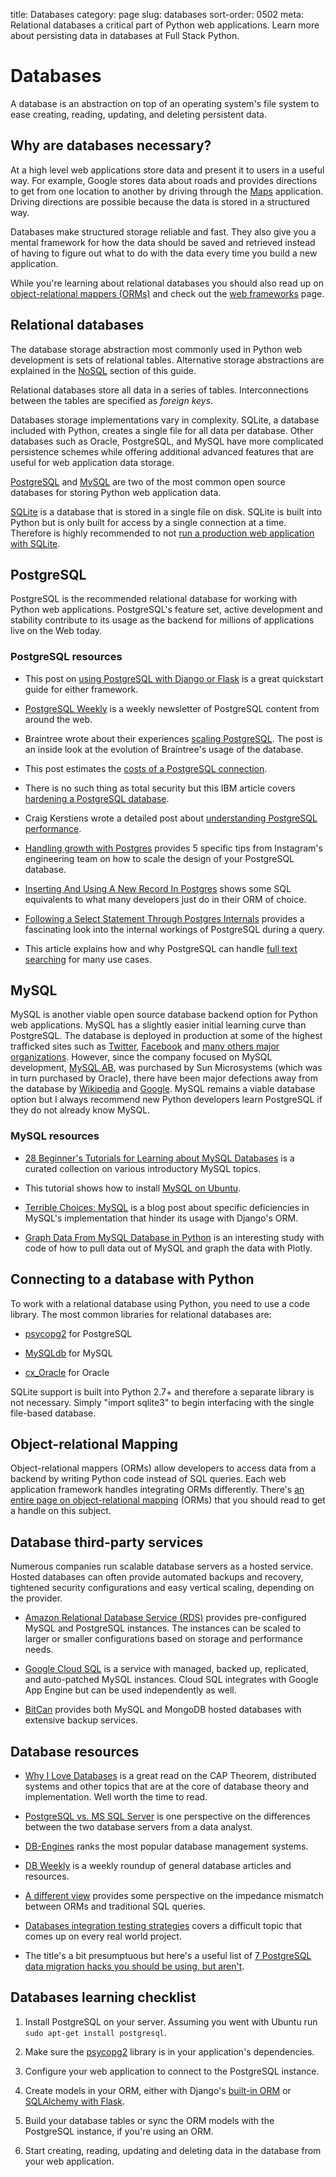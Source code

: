 title: Databases
category: page
slug: databases
sort-order: 0502
meta: Relational databases a critical part of Python web applications. Learn more about persisting data in databases at Full Stack Python.


# Databases
A database is an abstraction on top of an operating system's file system to 
ease creating, reading, updating, and deleting persistent data. 


## Why are databases necessary?
At a high level web applications store data and present it to users in a 
useful way. For example, Google stores data about roads and provides 
directions to get from one location to another by driving through the 
[Maps](https://www.google.com/maps/) application. Driving directions are 
possible because the data is stored in a structured way. 

Databases make structured storage reliable and fast. They also give you a 
mental framework for how the data should be saved and retrieved instead of 
having to figure out what to do with the data every time you build a new 
application.

<div class="well see-also">
While you're learning about relational databases you should also read up on
<a href="/object-relational-mappers-orms.html">object-relational mappers (ORMs)</a> 
and check out the
<a href="/web-frameworks.html">web frameworks</a> page.
</div>


## Relational databases
The database storage abstraction most commonly used in Python web development 
is sets of relational tables. Alternative storage abstractions are explained 
in the [NoSQL](../no-sql-datastore.html) section of this guide.

Relational databases store all data in a series of tables. Interconnections
between the tables are specified as *foreign keys*.

Databases storage implementations vary in complexity. SQLite, a database 
included with Python, creates a single file for all data per database. 
Other databases such as Oracle, PostgreSQL, and MySQL have more complicated
persistence schemes while offering additional advanced features that are 
useful for web application data storage.

[PostgreSQL](http://www.postgresql.org/) and 
[MySQL](http://www.mysql.com/) are two of the most common open source
databases for storing Python web application data.

[SQLite](http://www.sqlite.org/) is a database that is stored in a single
file on disk. SQLite is built into Python but is only built for access
by a single connection at a time. Therefore is highly recommended to not
[run a production web application with SQLite](https://docs.djangoproject.com/en/dev/ref/databases/#database-is-locked-errors).


## PostgreSQL
PostgreSQL is the recommended relational database for working with Python
web applications. PostgreSQL's feature set, active development and stability
contribute to its usage as the backend for millions of applications live
on the Web today.


### PostgreSQL resources
* This post on 
  [using PostgreSQL with Django or Flask](http://killtheyak.com/use-postgresql-with-django-flask/)
  is a great quickstart guide for either framework.

* [PostgreSQL Weekly](http://postgresweekly.com/) is a weekly newsletter of
  PostgreSQL content from around the web.

* Braintree wrote about their experiences [scaling PostgreSQL](https://www.braintreepayments.com/braintrust/scaling-postgresql-at-braintree-four-years-of-evolution). 
The post is an inside look at the evolution of Braintree's usage of the database.

* This post estimates the [costs of a PostgreSQL connection](http://hans.io/blog/2014/02/19/postgresql_connection/index.html).

* There is no such thing as total security but this IBM article covers 
  [hardening a PostgreSQL database](http://www.ibm.com/developerworks/library/os-postgresecurity/). 

* Craig Kerstiens wrote a detailed post about [understanding PostgreSQL performance](http://www.craigkerstiens.com/2012/10/01/understanding-postgres-performance/).

* [Handling growth with Postgres](http://instagram-engineering.tumblr.com/post/40781627982/handling-growth-with-postgres-5-tips-from-instagram)
  provides 5 specific tips from Instagram's engineering team on how to scale
  the design of your PostgreSQL database.

* [Inserting And Using A New Record In Postgres](http://rob.conery.io/2015/02/09/inserting-using-new-record-postgres/)
  shows some SQL equivalents to what many developers just do in their ORM
  of choice.

* [Following a Select Statement Through Postgres Internals](http://patshaughnessy.net/2014/10/13/following-a-select-statement-through-postgres-internals)
  provides a fascinating look into the internal workings of PostgreSQL
  during a query.

* This article explains how and why PostgreSQL can handle [full text searching](http://blog.lostpropertyhq.com/postgres-full-text-search-is-good-enough/)
  for many use cases.


## MySQL
MySQL is another viable open source database backend option for Python web 
applications. MySQL has a slightly easier initial learning curve than 
PostgreSQL. The database is deployed in production at some of the highest 
trafficked sites such as 
[Twitter](https://blog.twitter.com/2012/mysql-twitter), 
[Facebook](https://www.facebook.com/notes/facebook-engineering/mysql-and-database-engineering-mark-callaghan/10150599729938920)
and [many others major organizations](http://www.mysql.com/customers/).
However, since the company focused on MySQL development, 
[MySQL AB](http://en.wikipedia.org/wiki/MySQL_AB), was 
purchased by Sun Microsystems (which was in turn purchased by Oracle), there
have been major defections away from the database by
[Wikipedia](http://www.zdnet.com/wikipedia-moving-from-mysql-to-mariadb-7000008912/) 
and [Google](http://readwrite.com/2013/09/14/google-waves-goodbye-to-mysql-in-favor-of-mariadb). 
MySQL remains a viable database option but I always recommend new Python 
developers learn PostgreSQL if they do not already know MySQL.


### MySQL resources
* [28 Beginner's Tutorials for Learning about MySQL Databases](http://designm.ag/tutorials/28-beginners-tutorials-for-learning-about-mysql-databases/) 
  is a curated collection on various introductory MySQL topics.

* This tutorial shows how to install [MySQL on Ubuntu](http://www.cs.wcupa.edu/rkline/index/mysql-lin.html).

* [Terrible Choices: MySQL](http://blog.ionelmc.ro/2014/12/28/terrible-choices-mysql/)
  is a blog post about specific deficiencies in MySQL's implementation that
  hinder its usage with Django's ORM.

* [Graph Data From MySQL Database in Python](http://moderndata.plot.ly/graph-data-from-mysql-database-in-python/)
  is an interesting study with code of how to pull data out of MySQL and graph
  the data with Plotly.


## Connecting to a database with Python
To work with a relational database using Python, you need to use a code 
library. The most common libraries for relational databases are:

* [psycopg2](http://initd.org/psycopg/) for PostgreSQL

* [MySQLdb](https://pypi.python.org/pypi/MySQL-python/1.2.5) for MySQL

* [cx\_Oracle](http://cx-oracle.sourceforge.net/) for Oracle

SQLite support is built into Python 2.7+ and therefore a separate library
is not necessary. Simply "import sqlite3" to begin interfacing with the 
single file-based database.


## Object-relational Mapping
Object-relational mappers (ORMs) allow developers to access data from a 
backend by writing Python code instead of SQL queries. Each web 
application framework handles integrating ORMs differently. There's 
[an entire page on object-relational mapping](/object-relational-mappers-orms.html) 
(ORMs) that you should read to get a handle on this subject.


## Database third-party services
Numerous companies run scalable database servers as a hosted service.
Hosted databases can often provide automated backups and recovery,
tightened security configurations and easy vertical scaling, depending on the
provider.

* [Amazon Relational Database Service (RDS)](http://aws.amazon.com/rds/)
  provides pre-configured MySQL and PostgreSQL instances. The instances can
  be scaled to larger or smaller configurations based on storage and performance
  needs.

* [Google Cloud SQL](https://developers.google.com/cloud-sql/) is a service
  with managed, backed up, replicated, and auto-patched MySQL instances. Cloud
  SQL integrates with Google App Engine but can be used independently as well.

* [BitCan](http://www.gobitcan.com/) provides both MySQL and MongoDB hosted
  databases with extensive backup services.


## Database resources
* [Why I Love Databases](https://medium.com/@jeeyoungk/why-i-love-databases-1d4cc433685f)
  is a great read on the CAP Theorem, distributed systems and other topics
  that are at the core of database theory and implementation. Well worth
  the time to read.

* [PostgreSQL vs. MS SQL Server](http://www.pg-versus-ms.com/) is one
  perspective on the differences between the two database servers from a
  data analyst.

* [DB-Engines](http://db-engines.com/en/ranking) ranks the most popular
  database management systems.

* [DB Weekly](http://dbweekly.com/) is a weekly roundup of general database 
  articles and resources.

* [A different view](http://blog.isotoma.com/2014/05/a-different-view/) 
  provides some perspective on the impedance mismatch between ORMs and
  traditional SQL queries.

* [Databases integration testing strategies](https://julien.danjou.info/blog/2014/db-integration-testing-strategies-python)
  covers a difficult topic that comes up on every real world project.

* The title's a bit presumptuous but here's a useful list of 
  [7 PostgreSQL data migration hacks you should be using, but aren't](http://engineering.tilt.com/7-postgresql-data-migration-hacks/).


## Databases learning checklist
1. Install PostgreSQL on your server. Assuming you went with Ubuntu run 
   ``sudo apt-get install postgresql``.

1. Make sure the [psycopg2](http://initd.org/psycopg/) library is in your
   application's dependencies.

1. Configure your web application to connect to the PostgreSQL instance.

1. Create models in your ORM, either with Django's 
   [built-in ORM](https://docs.djangoproject.com/en/dev/topics/db/) or
   [SQLAlchemy with Flask](http://www.sqlalchemy.org/). 

1. Build your database tables or sync the ORM models with the PostgreSQL 
   instance, if you're using an ORM.

1. Start creating, reading, updating and deleting data in the database 
   from your web application.

